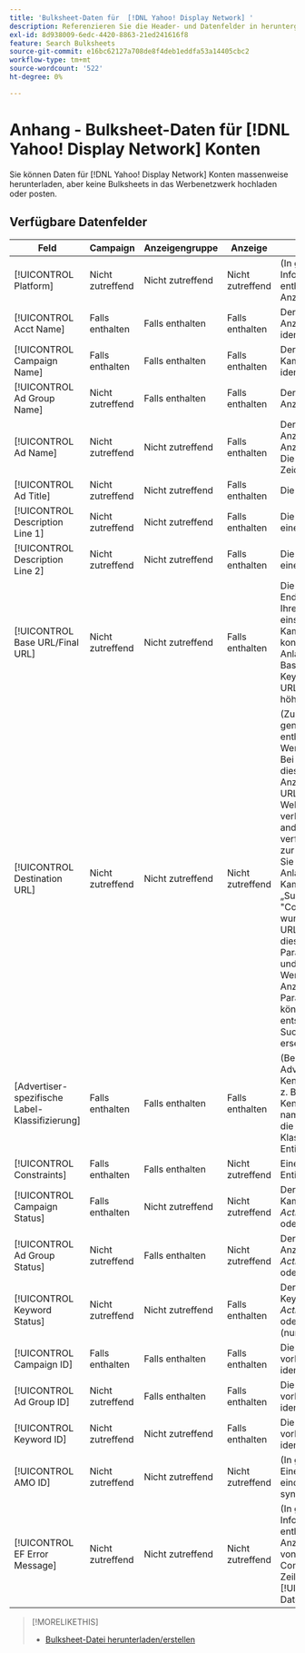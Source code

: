```yaml
---
title: 'Bulksheet-Daten für  [!DNL Yahoo! Display Network] '
description: Referenzieren Sie die Header- und Datenfelder in heruntergeladenen Bulksheets für - [!DNL Yahoo! Display Network] .
exl-id: 8d938009-6edc-4420-8863-21ed241616f8
feature: Search Bulksheets
source-git-commit: e16bc62127a708de8f4deb1eddfa53a14405cbc2
workflow-type: tm+mt
source-wordcount: '522'
ht-degree: 0%

---
```


# Anhang - Bulksheet-Daten für [!DNL Yahoo! Display Network] Konten

<!-- 
[Re-add "Required" to title, file name, and TOC if you add the ability to create/edit campaigns using YDN bulksheets. Then will also need to add more text below, like for the other SEs.]
-->

Sie können Daten für [!DNL Yahoo! Display Network] Konten massenweise herunterladen, aber keine Bulksheets in das Werbenetzwerk hochladen oder posten.

<!-- Hiding because this is probably too long a list to be useful.

## Available header fields

The following example shows data in comma-delimited values. If you're using tab-separated values, then the data looks different.

Platform,Acct Name,Campaign Name,Ad Group Name,Ad Name, Ad Title,Description Line 1,Description Line 2,Base URL/Final URL,Destination URL,[Advertiser-specific Label Classification],Bid Rules,Constraints,Campaign Status,Ad Group Status,Ad Status,Campaign ID,Ad Group ID,Ad ID,AMO ID,EF Error Message

-->

## Verfügbare Datenfelder

| Feld | Campaign | Anzeigengruppe | Anzeige | Beschreibung |
|----|----|----|----|----|
| [!UICONTROL Platform] | Nicht zutreffend | Nicht zutreffend | Nicht zutreffend | (In generierten Bulksheets zu Informationszwecken enthalten) Die Anzeigenplattform. |
| [!UICONTROL Acct  Name] | Falls enthalten | Falls enthalten | Falls enthalten | Der eindeutige Name, der ein Anzeigennetzwerkkonto identifiziert. |
| [!UICONTROL Campaign Name] | Falls enthalten | Falls enthalten | Falls enthalten | Der eindeutige Name, der eine Kampagne für ein Konto identifiziert. |
| [!UICONTROL Ad Group Name] | Nicht zutreffend | Falls enthalten | Falls enthalten | Der eindeutige Name, der eine Anzeigengruppe identifiziert. |
| [!UICONTROL Ad Name] | Nicht zutreffend | Nicht zutreffend | Falls enthalten | Der eindeutige Name, der die Anzeige innerhalb einer Anzeigengruppe identifiziert. Die maximale Länge beträgt 50 Zeichen. |
| [!UICONTROL Ad Title] | Nicht zutreffend | Nicht zutreffend | Falls enthalten | Die Überschrift einer Anzeige. |
| [!UICONTROL Description Line 1] | Nicht zutreffend | Nicht zutreffend | Falls enthalten | Die erste Zeile des Hauptteils einer Anzeige. |
| [!UICONTROL Description Line 2] | Nicht zutreffend | Nicht zutreffend | Falls enthalten | Die zweite Zeile des Hauptteils einer Anzeige. |
| [!UICONTROL Base URL/Final URL] | Nicht zutreffend | Nicht zutreffend | Falls enthalten | Die Landingpage-URL, zu der Endbenutzer beim Klicken auf Ihre Anzeige geleitet werden, einschließlich aller für die Kampagne oder das Konto konfigurierten Anlagenparameter. Basis-/endgültige URLs auf Keyword-Ebene überschreiben URLs auf Anzeigenebene und höher. |
| [!UICONTROL Destination URL] | Nicht zutreffend | Nicht zutreffend | Nicht zutreffend | (Zu Informationszwecken in generierten Bulksheets enthalten; nicht im Werbenetzwerk veröffentlicht) Bei Konten mit Ziel-URLs ist dieser Wert die URL, die eine Anzeige mit einer Basis-URL/Landingpage auf der Website des Werbetreibenden verknüpft (manchmal über eine andere Site, die den Klick verfolgt und den Benutzer dann zur Landingpage weiterleitet). Sie enthält alle Anlagenparameter, die für die Kampagne oder das Konto „Suche“, „Social“ und &quot;Commerce&quot; konfiguriert wurden. Wenn Sie Tracking-URLs generiert haben, basiert dieser Wert auf den Tracking-Parametern in Ihren Konto- und Kampagneneinstellungen. Wenn Sie Anzeigennetzwerkspezifische Parameter angehängt haben, können diese durch die entsprechenden Parameter für Suche, Social und Commerce ersetzt werden. |
| \[Advertiser-spezifische Label-Klassifizierung\] | Falls enthalten | Falls enthalten | Falls enthalten | (Benannt nach einer Advertiser-spezifischen Kennzeichnungsklassifizierung, z. B. „Farbe“ für eine Kennzeichnungsklassifizierung namens „Farbe„) Ein Wert für die angegebene Klassifizierung, der mit der Entität verknüpft ist. |
| [!UICONTROL Constraints] | Falls enthalten | Falls enthalten | Nicht zutreffend | Eine Begrenzung, die der Entität zugewiesen ist. |
| [!UICONTROL Campaign Status] | Falls enthalten | Nicht zutreffend | Nicht zutreffend | Der Anzeigestatus der Kampagne: <i>[!UICONTROL Active]</i>, <i>[!UICONTROL Paused]</i> oder <i>[!UICONTROL Deleted]</i>. |
| [!UICONTROL Ad Group Status] | Nicht zutreffend | Falls enthalten | Nicht zutreffend | Der Anzeigestatus der Anzeigengruppe: <i>[!UICONTROL Active]</i>, <i>[!UICONTROL Paused]</i> oder <i>[!UICONTROL Deleted]</i>. |
| [!UICONTROL Keyword Status] | Nicht zutreffend | Nicht zutreffend | Falls enthalten | Der Anzeigestatus des Keywords: <i>[!UICONTROL Active]</i>, <i>[!UICONTROL Paused]</i> oder <i>[!UICONTROL Deleted]</i> (nur vorhandene Keywords). |
| [!UICONTROL Campaign ID] | Falls enthalten | Falls enthalten | Falls enthalten | Die eindeutige ID, die eine vorhandene Kampagne identifiziert. |
| [!UICONTROL Ad Group ID] | Nicht zutreffend | Falls enthalten | Falls enthalten | Die eindeutige ID, die eine vorhandene Anzeigengruppe identifiziert. |
| [!UICONTROL Keyword ID] | Nicht zutreffend | Nicht zutreffend | Falls enthalten | Die eindeutige ID, die ein vorhandenes Keyword identifiziert. |
| [!UICONTROL AMO ID] | Nicht zutreffend | Nicht zutreffend | Nicht zutreffend | (In generierten Bulksheets) Eine von Adobe generierte eindeutige Kennung für eine synchronisierte Entität. |
| [!UICONTROL EF Error Message] | Nicht zutreffend | Nicht zutreffend | Nicht zutreffend | (In generierten Bulksheets zu Informationszwecken enthalten) Platzhalter für die Anzeige von Fehlermeldungen von Search, Social und Commerce zu Daten in der Zeile; Fehlermeldungen sind in [!UICONTROL EF Errors] Dateien enthalten. |

>[!MORELIKETHIS]
>
>* [Bulksheet-Datei herunterladen/erstellen](../bulksheet-download.md)
